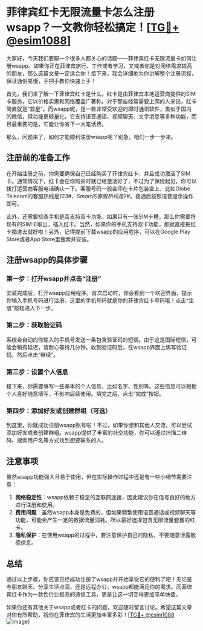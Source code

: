 # 菲律宾红卡无限流量卡怎么注册wsapp？一文教你轻松搞定！[[TG💪+ @esim1088](https://t.me/s/esim1088)]

大家好，今天我们要聊一个很多人都关心的话题——菲律宾红卡无限流量卡如何注册wsapp。如果你正在菲律宾旅行、工作或者学习，又或者你是对网络需求较高的朋友，那么这篇文章一定适合你！接下来，我会详细地为你讲解整个注册流程，保证通俗易懂，手把手教你快速上手！

首先，我们来了解一下菲律宾红卡是什么。红卡是由菲律宾本地运营商提供的SIM卡服务，它以价格实惠和网络覆盖广著称。对于那些经常需要上网的人来说，红卡简直就是“救星”。而wsapp呢，是一款非常受欢迎的即时通讯软件，类似于国内的微信，但功能更轻量化。它支持语音通话、视频聊天、文字消息等多种功能，而且最重要的是，它能让你省下一大笔话费。

那么，问题来了，如何才能顺利注册wsapp呢？别急，咱们一步一步来。

## 注册前的准备工作

在开始注册之前，你需要确保自己已经购买了菲律宾红卡，并且成功激活了SIM卡。通常情况下，红卡会在你购买时就已经激活好了，不过为了保险起见，你可以拨打运营商客服电话确认一下。客服号码一般会印在卡片包装盒上，比如Globe Telecom的客服热线是*123#，Smart的客服热线是*2#。拨通后按照语音提示操作即可。

此外，还需要检查手机是否支持双卡功能。如果只有一张SIM卡槽，那么你需要将现有的SIM卡取出，插入红卡。当然，如果你的手机支持双卡功能，那就直接把红卡插进去就好啦！另外，记得提前下载wsapp的应用程序，可以在Google Play Store或者App Store里搜索并安装。

## 注册wsapp的具体步骤

### 第一步：打开wsapp并点击“注册”

安装完成后，打开wsapp应用程序。首次启动时，你会看到一个欢迎界面，提示你输入手机号码进行注册。这里的手机号码就是你的菲律宾红卡号码哦！点击“注册”按钮进入下一步。

### 第二步：获取验证码

系统会自动向你输入的手机号发送一条包含验证码的短信。由于这是国际短信，可能会稍有延迟，请耐心等待几分钟。收到验证码后，在wsapp界面上填写验证码，然后点击“继续”。

### 第三步：设置个人信息

接下来，你需要填写一些基本的个人信息，比如名字、性别等。这些信息可以根据个人喜好随意填写，不影响后续使用。填完之后，点击“完成”按钮。

### 第四步：添加好友或创建群组（可选）

到这里，你就成功注册wsapp账号啦！不过，如果你想和其他人交流，可以尝试添加好友或者创建群组。wsapp提供了丰富的社交功能，你可以通过扫描二维码、搜索用户名等方式找到想要联系的人。

## 注意事项

虽然wsapp功能强大且易于使用，但在实际操作过程中还是有一些小细节需要注意：

1. **网络稳定性**：wsapp依赖于稳定的互联网连接，因此建议你在信号良好的地方进行注册和使用。
2. **费用问题**：虽然wsapp本身是免费的，但如果频繁使用语音通话或视频聊天等功能，可能会产生一定的数据流量消耗。所以最好选择包含无限流量套餐的红卡。
3. **隐私保护**：在使用wsapp的过程中，要注意保护自己的隐私，不要随意泄露敏感信息。

## 总结

通过以上步骤，你应该已经成功注册了wsapp并开始享受它的便利了吧！无论是与朋友聊天、分享生活点滴，还是远程办公，wsapp都能满足你的需求。而菲律宾红卡作为一款性价比极高的通信工具，更是让这一切变得更加简单快捷。

如果你还有其他关于wsapp或者红卡的问题，欢迎随时留言讨论。希望这篇文章对你有所帮助，祝你在菲律宾的生活更加丰富多彩！[[TG💪+ @esim1088](https://t.me/s/esim1088) ![Image](https://i.postimg.cc/4NQfJmqS/Snipaste-2025-05-13-00-14-12.png)]
